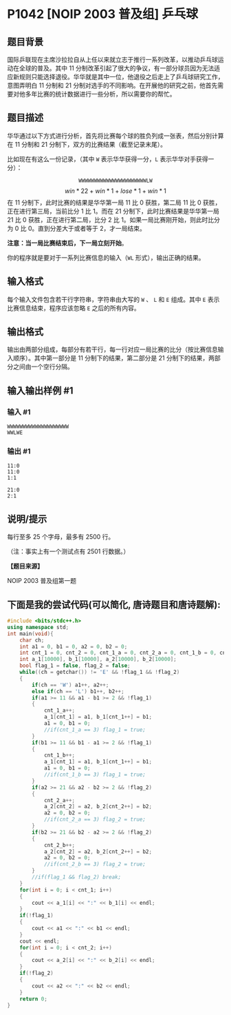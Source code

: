 # P1042 [NOIP 2003 普及组] 乒乓球

## 题目背景

国际乒联现在主席沙拉拉自从上任以来就立志于推行一系列改革，以推动乒乓球运动在全球的普及。其中 $11$ 分制改革引起了很大的争议，有一部分球员因为无法适应新规则只能选择退役。华华就是其中一位，他退役之后走上了乒乓球研究工作，意图弄明白 $11$ 分制和 $21$ 分制对选手的不同影响。在开展他的研究之前，他首先需要对他多年比赛的统计数据进行一些分析，所以需要你的帮忙。

## 题目描述

华华通过以下方式进行分析，首先将比赛每个球的胜负列成一张表，然后分别计算在 $11$ 分制和 $21$ 分制下，双方的比赛结果（截至记录末尾）。

比如现在有这么一份记录，（其中 $\texttt W$ 表示华华获得一分，$\texttt L$ 表示华华对手获得一分）：

$$\texttt{WWWWWWWWWWWWWWWWWWWWWWLW}$$
$$win*22+ win *1+lose*1+win*1$$
在 $11$ 分制下，此时比赛的结果是华华第一局 $11$ 比 $0$ 获胜，第二局 $11$ 比 $0$ 获胜，正在进行第三局，当前比分 $1$ 比 $1$。而在 $21$ 分制下，此时比赛结果是华华第一局 $21$ 比 $0$ 获胜，正在进行第二局，比分 $2$ 比 $1$。如果一局比赛刚开始，则此时比分为 $0$ 比 $0$。直到分差大于或者等于 $2$，才一局结束。

**注意：当一局比赛结束后，下一局立刻开始**。

你的程序就是要对于一系列比赛信息的输入（$\texttt{WL}$ 形式），输出正确的结果。

## 输入格式

每个输入文件包含若干行字符串，字符串由大写的 $\texttt W$ 、 $\texttt L$ 和 $\texttt E$ 组成。其中 $\texttt E$ 表示比赛信息结束，程序应该忽略 $\texttt E$ 之后的所有内容。

## 输出格式

输出由两部分组成，每部分有若干行，每一行对应一局比赛的比分（按比赛信息输入顺序）。其中第一部分是 $11$ 分制下的结果，第二部分是 $21$ 分制下的结果，两部分之间由一个空行分隔。

## 输入输出样例 #1

### 输入 #1

```
WWWWWWWWWWWWWWWWWWWW
WWLWE
```

### 输出 #1

```
11:0
11:0
1:1

21:0
2:1
```

## 说明/提示

每行至多 $25$ 个字母，最多有 $2500$ 行。

（注：事实上有一个测试点有 $2501$ 行数据。）

**【题目来源】**

NOIP 2003 普及组第一题

## 下面是我的尝试代码(可以简化, 唐诗题目和唐诗题解):
```cpp
#include <bits/stdc++.h>
using namespace std;
int main(void){
    char ch;
    int a1 = 0, b1 = 0, a2 = 0, b2 = 0;
    int cnt_1 = 0, cnt_2 = 0, cnt_1_a = 0, cnt_2_a = 0, cnt_1_b = 0, cnt_2_b = 0;
    int a_1[10000], b_1[10000], a_2[10000], b_2[10000];
    bool flag_1 = false, flag_2 = false;
    while((ch = getchar()) != 'E' && !flag_1 && !flag_2)
    {
        if(ch == 'W') a1++, a2++;
        else if(ch == 'L') b1++, b2++;
        if(a1 >= 11 && a1 - b1 >= 2 && !flag_1)
        {
            cnt_1_a++;
            a_1[cnt_1] = a1, b_1[cnt_1++] = b1;
            a1 = 0, b1 = 0;
            //if(cnt_1_a == 3) flag_1 = true;
        }
        if(b1 >= 11 && b1 - a1 >= 2 && !flag_1)
        {
            cnt_1_b++;
            a_1[cnt_1] = a1, b_1[cnt_1++] = b1;
            a1 = 0, b1 = 0;
            //if(cnt_1_b == 3) flag_1 = true;
        }
        if(a2 >= 21 && a2 - b2 >= 2 && !flag_2)
        {
            cnt_2_a++;
            a_2[cnt_2] = a2, b_2[cnt_2++] = b2;
            a2 = 0, b2 = 0;
            //if(cnt_2_a == 3) flag_2 = true;
        }
        if(b2 >= 21 && b2 - a2 >= 2 && !flag_2)
        {
            cnt_2_b++;
            a_2[cnt_2] = a2, b_2[cnt_2++] = b2;
            a2 = 0, b2 = 0;
            //if(cnt_2_b == 3) flag_2 = true;
        }
        //if(flag_1 && flag_2) break;
    }
    for(int i = 0; i < cnt_1; i++)
    {
        cout << a_1[i] << ":" << b_1[i] << endl;
    }
    if(!flag_1)
    {
        cout << a1 << ":" << b1 << endl;
    }
    cout << endl;
    for(int i = 0; i < cnt_2; i++)
    {
        cout << a_2[i] << ":" << b_2[i] << endl;
    }
    if(!flag_2)
    {
        cout << a2 << ":" << b2 << endl;
    }
    return 0;
}
```